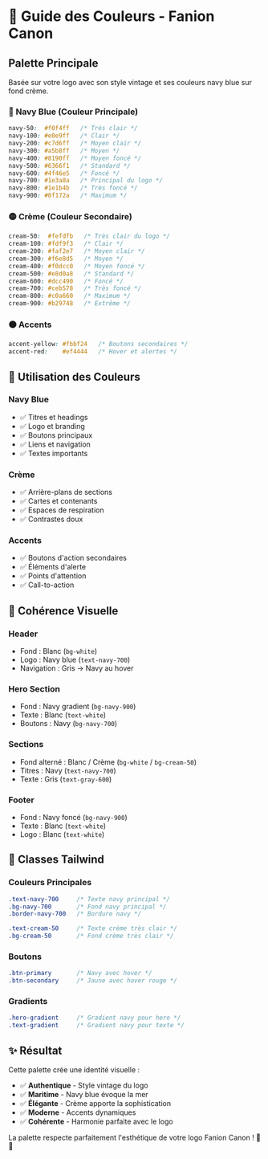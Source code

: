 # 🎨 Guide des Couleurs - Fanion Canon

## Palette Principale

Basée sur votre logo avec son style vintage et ses couleurs navy blue sur fond crème.

### 🔵 Navy Blue (Couleur Principale)
```css
navy-50:  #f0f4ff   /* Très clair */
navy-100: #e0e9ff   /* Clair */
navy-200: #c7d6ff   /* Moyen clair */
navy-300: #a5b8ff   /* Moyen */
navy-400: #8190ff   /* Moyen foncé */
navy-500: #6366f1   /* Standard */
navy-600: #4f46e5   /* Foncé */
navy-700: #1e3a8a   /* Principal du logo */
navy-800: #1e1b4b   /* Très foncé */
navy-900: #0f172a   /* Maximum */
```

### 🟡 Crème (Couleur Secondaire)
```css
cream-50:  #fefdfb   /* Très clair du logo */
cream-100: #fdf9f3   /* Clair */
cream-200: #faf2e7   /* Moyen clair */
cream-300: #f6e8d5   /* Moyen */
cream-400: #f0dcc0   /* Moyen foncé */
cream-500: #e8d0a8   /* Standard */
cream-600: #dcc490   /* Foncé */
cream-700: #ceb578   /* Très foncé */
cream-800: #c0a660   /* Maximum */
cream-900: #b29748   /* Extrême */
```

### 🟠 Accents
```css
accent-yellow: #fbbf24   /* Boutons secondaires */
accent-red:    #ef4444   /* Hover et alertes */
```

## 🎯 Utilisation des Couleurs

### **Navy Blue**
- ✅ Titres et headings
- ✅ Logo et branding
- ✅ Boutons principaux
- ✅ Liens et navigation
- ✅ Textes importants

### **Crème**
- ✅ Arrière-plans de sections
- ✅ Cartes et contenants
- ✅ Espaces de respiration
- ✅ Contrastes doux

### **Accents**
- ✅ Boutons d'action secondaires
- ✅ Éléments d'alerte
- ✅ Points d'attention
- ✅ Call-to-action

## 📱 Cohérence Visuelle

### **Header**
- Fond : Blanc (`bg-white`)
- Logo : Navy blue (`text-navy-700`)
- Navigation : Gris → Navy au hover

### **Hero Section**
- Fond : Navy gradient (`bg-navy-900`)
- Texte : Blanc (`text-white`)
- Boutons : Navy (`bg-navy-700`)

### **Sections**
- Fond alterné : Blanc / Crème (`bg-white` / `bg-cream-50`)
- Titres : Navy (`text-navy-700`)
- Texte : Gris (`text-gray-600`)

### **Footer**
- Fond : Navy foncé (`bg-navy-900`)
- Texte : Blanc (`text-white`)
- Logo : Blanc (`text-white`)

## 🔧 Classes Tailwind

### **Couleurs Principales**
```css
.text-navy-700     /* Texte navy principal */
.bg-navy-700       /* Fond navy principal */
.border-navy-700   /* Bordure navy */

.text-cream-50     /* Texte crème très clair */
.bg-cream-50       /* Fond crème très clair */
```

### **Boutons**
```css
.btn-primary       /* Navy avec hover */
.btn-secondary     /* Jaune avec hover rouge */
```

### **Gradients**
```css
.hero-gradient     /* Gradient navy pour hero */
.text-gradient     /* Gradient navy pour texte */
```

## ✨ Résultat

Cette palette crée une identité visuelle :
- ✅ **Authentique** - Style vintage du logo
- ✅ **Maritime** - Navy blue évoque la mer
- ✅ **Élégante** - Crème apporte la sophistication
- ✅ **Moderne** - Accents dynamiques
- ✅ **Cohérente** - Harmonie parfaite avec le logo

La palette respecte parfaitement l'esthétique de votre logo Fanion Canon ! 🏴⛵
